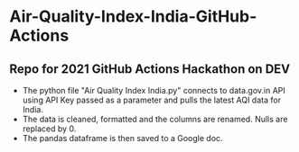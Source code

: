 # Air-Quality-Index-India-GitHub-Actions
## Repo for 2021 GitHub Actions Hackathon on DEV
- The python file "Air Quality Index India.py" connects to data.gov.in API using API Key passed as a parameter and pulls the latest AQI data for India.
- The data is cleaned, formatted and the columns are renamed. Nulls are replaced by 0. 
- The pandas dataframe is then saved to a Google doc.
